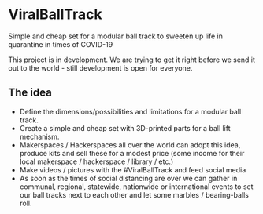 # ViralBallTrack
Simple and cheap set for a modular ball track to sweeten up life in quarantine in times of COVID-19


This project is in development. We are trying to get it right before we send it out to the world - still development is open for everyone.

## The idea
- Define the dimensions/possibilities and limitations for a modular ball track.
- Create a simple and cheap set with 3D-printed parts for a ball lift mechanism. 
- Makerspaces / Hackerspaces all over the world can adopt this idea, produce kits and sell these for a modest price (some income for their local makerspace / hackerspace / library / etc.)
- Make videos / pictures with the #ViralBallTrack and feed social media
- As soon as the times of social distancing are over we can gather in communal, regional, statewide, nationwide or international events to set our ball tracks next to each other and let some marbles / bearing-balls roll.
